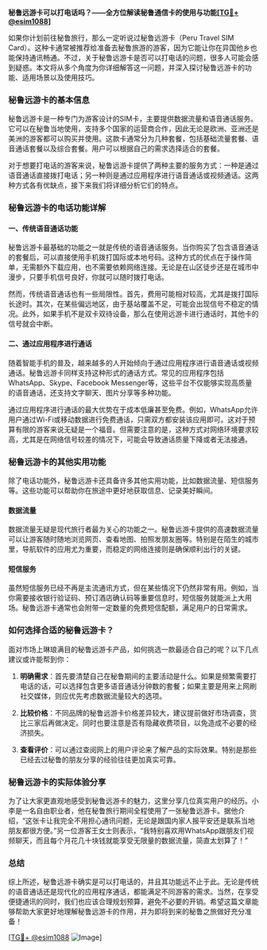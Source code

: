 **秘鲁远游卡可以打电话吗？——全方位解读秘鲁通信卡的使用与功能[[TG💪+ @esim1088](https://t.me/s/esim1088)]**

如果你计划前往秘鲁旅行，那么一定听说过秘鲁远游卡（Peru Travel SIM Card）。这种卡通常被推荐给准备去秘鲁旅游的游客，因为它能让你在异国他乡也能保持通讯畅通。不过，关于秘鲁远游卡是否可以打电话的问题，很多人可能会感到疑惑。本文将从多个角度为你详细解答这一问题，并深入探讨秘鲁远游卡的功能、适用场景以及使用技巧。

### 秘鲁远游卡的基本信息

秘鲁远游卡是一种专门为游客设计的SIM卡，主要提供数据流量和语音通话服务。它可以在秘鲁当地使用，支持多个国家的运营商合作，因此无论是欧洲、亚洲还是美洲的游客都可以购买并使用。这款卡通常分为几种套餐，包括基础流量套餐、语音通话套餐以及综合套餐。用户可以根据自己的需求选择适合的套餐。

对于想要打电话的游客来说，秘鲁远游卡提供了两种主要的服务方式：一种是通过语音通话直接拨打电话；另一种则是通过应用程序进行语音通话或视频通话。这两种方式各有优缺点，接下来我们将详细分析它们的特点。

### 秘鲁远游卡的电话功能详解

#### 一、传统语音通话功能

秘鲁远游卡最基础的功能之一就是传统的语音通话服务。当你购买了包含语音通话的套餐后，可以直接使用手机拨打国际或本地号码。这种方式的优点在于操作简单，无需额外下载应用，也不需要依赖网络连接。无论是在山区徒步还是在城市中漫步，只要手机信号良好，你就可以随时拨打电话。

然而，传统语音通话也有一些局限性。首先，费用可能相对较高，尤其是拨打国际长途时。其次，在某些偏远地区，由于基站覆盖不足，可能会出现信号不稳定的情况。此外，如果手机不是双卡双待设备，那么在使用远游卡进行通话时，其他卡的信号就会中断。

#### 二、通过应用程序进行通话

随着智能手机的普及，越来越多的人开始倾向于通过应用程序进行语音通话或视频通话。秘鲁远游卡同样支持这种形式的通话方式。常见的应用程序包括WhatsApp、Skype、Facebook Messenger等，这些平台不仅能够实现高质量的语音通话，还支持文字聊天、图片分享等多种功能。

通过应用程序进行通话的最大优势在于成本低廉甚至免费。例如，WhatsApp允许用户通过Wi-Fi或移动数据进行免费通话，只需双方都安装该应用即可。这对于预算有限的游客来说无疑是一个福音。但需要注意的是，这种方式对网络环境要求较高，尤其是在网络信号较差的情况下，可能会导致通话质量下降或者无法接通。

### 秘鲁远游卡的其他实用功能

除了电话功能外，秘鲁远游卡还具备许多其他实用功能，比如数据流量、短信服务等。这些功能可以帮助你在旅途中更好地获取信息、记录美好瞬间。

#### 数据流量

数据流量无疑是现代旅行者最为关心的功能之一。秘鲁远游卡提供的高速数据流量可以让游客随时随地浏览网页、查看地图、拍照发朋友圈等。特别是在陌生的城市里，导航软件的应用尤为重要，而稳定的网络连接则是确保顺利出行的关键。

#### 短信服务

虽然短信服务已经不再是主流通讯方式，但在某些情况下仍然非常有用。例如，当你需要接收银行验证码、预订酒店确认码等重要信息时，短信服务就能派上大用场。秘鲁远游卡通常也会附带一定数量的免费短信配额，满足用户的日常需求。

### 如何选择合适的秘鲁远游卡？

面对市场上琳琅满目的秘鲁远游卡产品，如何挑选一款最适合自己的呢？以下几点建议或许能帮到你：

1. **明确需求**：首先要清楚自己在秘鲁期间的主要活动是什么。如果是频繁需要打电话的话，可以选择包含更多语音通话分钟数的套餐；如果主要是用来上网刷社交媒体，则应优先考虑数据流量较大的选项。

2. **比较价格**：不同品牌的秘鲁远游卡价格差异较大，建议提前做好市场调查，货比三家后再做决定。同时也要注意是否有隐藏收费项目，以免造成不必要的经济损失。

3. **查看评价**：可以通过查阅网上的用户评论来了解产品的实际效果。特别是那些已经去过秘鲁的朋友分享的经验往往更加真实可靠。

### 秘鲁远游卡的实际体验分享

为了让大家更直观地感受到秘鲁远游卡的魅力，这里分享几位真实用户的经历。小李是一名自由职业者，他在秘鲁旅行期间全程使用了一张秘鲁远游卡。据他介绍，“这张卡让我完全不用担心通讯问题，无论是跟国内家人报平安还是联系当地朋友都很方便。”另一位游客王女士则表示，“我特别喜欢用WhatsApp跟朋友们视频聊天，而且每个月花几十块钱就能享受无限量的数据流量，简直太划算了！”

### 总结

综上所述，秘鲁远游卡确实是可以打电话的，并且其功能远不止于此。无论是传统的语音通话还是现代化的应用程序通话，都能满足不同游客的需求。当然，在享受便捷通讯的同时，我们也应该合理规划预算，避免不必要的开销。希望这篇文章能够帮助大家更好地理解秘鲁远游卡的作用，并为即将到来的秘鲁之旅做好充分准备！

[[TG💪+ @esim1088](https://t.me/s/esim1088) ![Image](https://i.postimg.cc/4NQfJmqS/Snipaste-2025-05-13-00-14-12.png)]